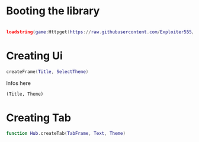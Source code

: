 # Booting the library
```lua

loadstring(game:Httpget(https://raw.githubusercontent.com/Exploiter555/Scripts/main/XB.lua))()
```

# Creating Ui
```lua
createFrame(Title, SelectTheme)
```
Infos here
```txt
(Title, Theme)
```

# Creating Tab
```lua
function Hub.createTab(TabFrame, Text, Theme)
```